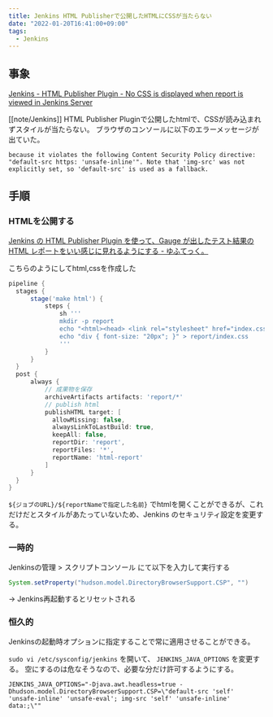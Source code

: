 ```yaml
---
title: Jenkins HTML Publisherで公開したHTMLにCSSが当たらない
date: "2022-01-20T16:41:00+09:00"
tags:
  - Jenkins
---
```

 

## 事象

[Jenkins - HTML Publisher Plugin - No CSS is displayed when report is viewed in Jenkins Server](https://stackoverflow.com/questions/35783964/jenkins-html-publisher-plugin-no-css-is-displayed-when-report-is-viewed-in-j)

[[note/Jenkins]] HTML Publisher Pluginで公開したhtmlで、CSSが読み込まれずスタイルが当たらない。
ブラウザのコンソールに以下のエラーメッセージが出ていた。

```
because it violates the following Content Security Policy directive: "default-src https: 'unsafe-inline'". Note that 'img-src' was not explicitly set, so 'default-src' is used as a fallback.
```

## 手順

### HTMLを公開する

[Jenkins の HTML Publisher Plugin を使って、Gauge が出したテスト結果の HTML レポートをいい感じに見れるようにする - ゆふてっく。](https://yufutech.hatenablog.com/entry/2021/03/07/201536)

こちらのようにしてhtml,cssを作成した

```groovy
pipeline {
  stages {
      stage('make html') {
          steps {
              sh '''
              mkdir -p report
              echo "<html><head> <link rel="stylesheet" href="index.css"> </head> <body><div>Hello, world</div></body></html>" > report/index.html
              echo "div { font-size: "20px"; }" > report/index.css
              '''
          }
      }
  }
  post {
      always {
          // 成果物を保存
          archiveArtifacts artifacts: 'report/*'
          // publish html
          publishHTML target: [
            allowMissing: false,
            alwaysLinkToLastBuild: true,
            keepAll: false,
            reportDir: 'report',
            reportFiles: '*',
            reportName: 'html-report'
          ]
      }
  }
}
```

`${ジョブのURL}/${reportNameで指定した名前}` でhtmlを開くことができるが、これだけだとスタイルがあたっていないため、Jenkins のセキュリティ設定を変更する。

### 一時的

Jenkinsの管理 > スクリプトコンソール にて以下を入力して実行する

```java
System.setProperty("hudson.model.DirectoryBrowserSupport.CSP", "")
```

→ Jenkins再起動するとリセットされる

### 恒久的

Jenkinsの起動時オプションに指定することで常に適用させることができる。

`sudo vi /etc/sysconfig/jenkins` を開いて、 `JENKINS_JAVA_OPTIONS` を変更する。
空にするのは危なそうなので、必要な分だけ許可するようにする。

```shell
JENKINS_JAVA_OPTIONS="-Djava.awt.headless=true -Dhudson.model.DirectoryBrowserSupport.CSP=\"default-src 'self' 'unsafe-inline' 'unsafe-eval'; img-src 'self' 'unsafe-inline' data:;\""
```
